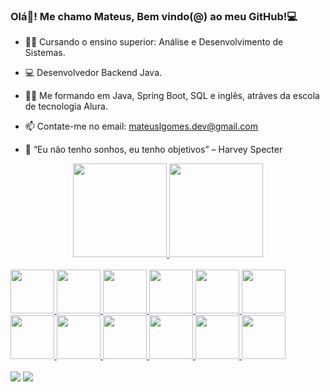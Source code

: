 ### Olá👋! Me chamo Mateus, Bem vindo(@) ao meu GitHub!💻

- 👨‍🎓 Cursando o ensino superior: Análise e Desenvolvimento de Sistemas.
- 💻 Desenvolvedor Backend Java.
- 👨‍💻 Me formando em Java, Spring Boot, SQL e inglês, atráves da escola de tecnologia Alura.
- 📫 Contate-me no email: mateuslgomes.dev@gmail.com

- 🔭 “Eu não tenho sonhos, eu tenho objetivos” – Harvey Specter

<div align="center">
  <a href="https://github.com/mateuslgomes">
    
  <img height="150em" src="https://github-readme-stats.vercel.app/api?username=mateuslgomes&show_icons=true&theme=dark&include_all_commits=true&count_private=true"/>
  <img height="150em" src="https://github-readme-stats.vercel.app/api/top-langs/?username=mateuslgomes&layout=compact&langs_count=7&theme=dark"/>
</div> <br>
  
  
<div style="display: inline_block">
    <img height="70" width="70" src="https://cdn.jsdelivr.net/gh/devicons/devicon/icons/java/java-original-wordmark.svg" />
    <img height="70" width="70" src="https://cdn.jsdelivr.net/gh/devicons/devicon/icons/python/python-original-wordmark.svg" />
    <img height="70" width="70"src="https://cdn.jsdelivr.net/gh/devicons/devicon/icons/docker/docker-original-wordmark.svg" />
    <img height="70" width="70" src="https://cdn.jsdelivr.net/gh/devicons/devicon/icons/spring/spring-original-wordmark.svg" />
    <img height="70" width="70" src="https://cdn.jsdelivr.net/gh/devicons/devicon/icons/javascript/javascript-original.svg" />
    <img height="70" width="70" src="https://cdn.jsdelivr.net/gh/devicons/devicon/icons/html5/html5-original.svg" />
    <br>
    <img height="70" width="70" src="https://cdn.jsdelivr.net/gh/devicons/devicon/icons/css3/css3-original.svg" />  
    <img height="70" width="70" src="https://cdn.jsdelivr.net/gh/devicons/devicon/icons/postgresql/postgresql-original-wordmark.svg" />
    <img height="70" width="70"src="https://cdn.jsdelivr.net/gh/devicons/devicon/icons/mysql/mysql-original-wordmark.svg" />
    <img height="70" width="70" src="https://cdn.jsdelivr.net/gh/devicons/devicon/icons/selenium/selenium-original.svg" />
    <img height="70" width="70" src="https://cdn.jsdelivr.net/gh/devicons/devicon/icons/pandas/pandas-original-wordmark.svg" />  
    <img height="70" width="70" src="https://cdn.jsdelivr.net/gh/devicons/devicon/icons/linux/linux-original.svg" />  
 </div>
  
  
  <br>
<div> 
  <a href="https://www.linkedin.com/in/mateus-lopes-gomes-54514722b/" target="_blank"><img src="https://img.shields.io/badge/-LinkedIn-%230077B5?style=for-the-badge&logo=linkedin&logoColor=white" target="_blank"></a> 
    <a href = "mailto:mateuslgomes.dev@gmail.com"><img src="https://img.shields.io/badge/Gmail-D14836?style=for-the-badge&logo=gmail&logoColor=white" target="_blank"></a>
</div>

 

